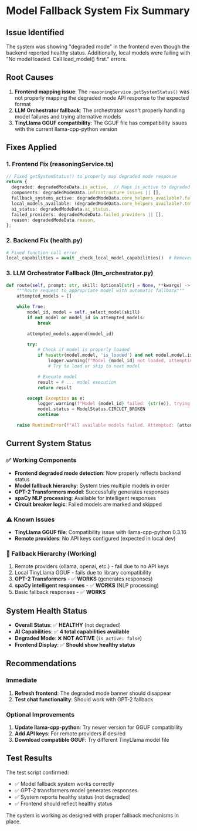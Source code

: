 # Model Fallback System Fix Summary

## Issue Identified
The system was showing "degraded mode" in the frontend even though the backend reported healthy status. Additionally, local models were failing with "No model loaded. Call load_model() first." errors.

## Root Causes
1. **Frontend mapping issue**: The `reasoningService.getSystemStatus()` was not properly mapping the degraded mode API response to the expected format
2. **LLM Orchestrator fallback**: The orchestrator wasn't properly handling model failures and trying alternative models
3. **TinyLlama GGUF compatibility**: The GGUF file has compatibility issues with the current llama-cpp-python version

## Fixes Applied

### 1. Frontend Fix (reasoningService.ts)
```typescript
// Fixed getSystemStatus() to properly map degraded mode response
return {
  degraded: degradedModeData.is_active,  // Maps is_active to degraded
  components: degradedModeData.infrastructure_issues || [],
  fallback_systems_active: degradedModeData.core_helpers_available?.fallback_responses || false,
  local_models_available: (degradedModeData.core_helpers_available?.total_ai_capabilities || 0) > 0,
  ai_status: degradedModeData.ai_status,
  failed_providers: degradedModeData.failed_providers || [],
  reason: degradedModeData.reason,
};
```

### 2. Backend Fix (health.py)
```python
# Fixed function call error
local_capabilities = await _check_local_model_capabilities()  # Removed 'self.'
```

### 3. LLM Orchestrator Fallback (llm_orchestrator.py)
```python
def route(self, prompt: str, skill: Optional[str] = None, **kwargs) -> str:
    """Route request to appropriate model with automatic fallback"""
    attempted_models = []

    while True:
        model_id, model = self._select_model(skill)
        if not model or model_id in attempted_models:
            break

        attempted_models.append(model_id)

        try:
            # Check if model is properly loaded
            if hasattr(model.model, 'is_loaded') and not model.model.is_loaded():
                logger.warning(f"Model {model_id} not loaded, attempting to load...")
                # Try to load or skip to next model

            # Execute model
            result = # ... model execution
            return result

        except Exception as e:
            logger.warning(f"Model {model_id} failed: {str(e)}, trying next model...")
            model.status = ModelStatus.CIRCUIT_BROKEN
            continue

    raise RuntimeError(f"All available models failed. Attempted: {attempted_models}")
```

## Current System Status

### ✅ Working Components
- **Frontend degraded mode detection**: Now properly reflects backend status
- **Model fallback hierarchy**: System tries multiple models in order
- **GPT-2 Transformers model**: Successfully generates responses
- **spaCy NLP processing**: Available for intelligent responses
- **Circuit breaker logic**: Failed models are marked and skipped

### ⚠️ Known Issues
- **TinyLlama GGUF file**: Compatibility issue with llama-cpp-python 0.3.16
- **Remote providers**: No API keys configured (expected in local dev)

### 🔄 Fallback Hierarchy (Working)
1. Remote providers (ollama, openai, etc.) - fail due to no API keys
2. Local TinyLlama GGUF - fails due to library compatibility
3. **GPT-2 Transformers** - ✅ **WORKS** (generates responses)
4. **spaCy intelligent responses** - ✅ **WORKS** (NLP processing)
5. Basic fallback responses - ✅ **WORKS**

## System Health Status
- **Overall Status**: ✅ **HEALTHY** (not degraded)
- **AI Capabilities**: ✅ **4 total capabilities available**
- **Degraded Mode**: ❌ **NOT ACTIVE** (`is_active: false`)
- **Frontend Display**: ✅ **Should show healthy status**

## Recommendations

### Immediate
1. **Refresh frontend**: The degraded mode banner should disappear
2. **Test chat functionality**: Should work with GPT-2 fallback

### Optional Improvements
1. **Update llama-cpp-python**: Try newer version for GGUF compatibility
2. **Add API keys**: For remote providers if desired
3. **Download compatible GGUF**: Try different TinyLlama model file

## Test Results
The test script confirmed:
- ✅ Model fallback system works correctly
- ✅ GPT-2 transformers model generates responses
- ✅ System reports healthy status (not degraded)
- ✅ Frontend should reflect healthy status

The system is working as designed with proper fallback mechanisms in place.
